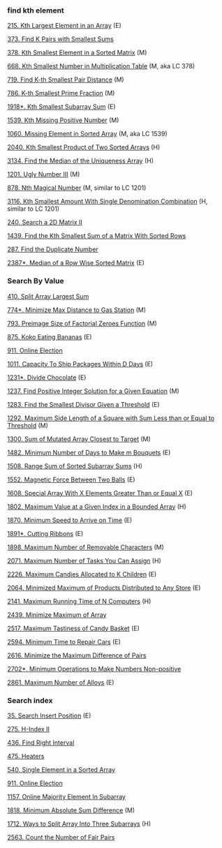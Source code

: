 
### find kth element

[215. Kth Largest Element in an Array](https://github.com/tatadyj/leetcode/tree/main/215.kth-largest-element-in-an-array) (E)

[373. Find K Pairs with Smallest Sums](https://github.com/tatadyj/leetcode/tree/main/287.find-the-duplicate-number)

[378. Kth Smallest Element in a Sorted Matrix](https://github.com/tatadyj/leetcode/tree/main/378.kth-smallest-element-in-a-sorted-matrix) (M)

[668. Kth Smallest Number in Multiplication Table](https://github.com/tatadyj/leetcode/tree/main/668.kth-smallest-number-in-multiplication-table) (M, aka LC 378)

[719. Find K-th Smallest Pair Distance](https://github.com/tatadyj/leetcode/tree/main/719.find-k-th-smallest-pair-distance) (M)

[786. K-th Smallest Prime Fraction](https://github.com/tatadyj/leetcode/tree/main/786.k-th-smallest-prime-fraction) (M)

[1918*. Kth Smallest Subarray Sum](https://github.com/tatadyj/leetcode/tree/main/1918.kth-smallest-subarray-sum) (E)

[1539. Kth Missing Positive Number](https://github.com/tatadyj/leetcode/tree/main/1539.kth-missing-positive-number) (M)

[1060. Missing Element in Sorted Array](https://github.com/tatadyj/leetcode/tree/main/1060.missing-element-in-sorted-array) (M, aka LC 1539)

[2040. Kth Smallest Product of Two Sorted Arrays](https://github.com/tatadyj/leetcode/tree/main/2040.kth-smallest-product-of-two-sorted-arrays) (H)

[3134. Find the Median of the Uniqueness Array](https://github.com/tatadyj/leetcode/tree/main/3134.find-the-median-of-the-uniqueness-array) (H)

[1201. Ugly Number III](https://github.com/tatadyj/leetcode/tree/main/1201.ugly-number-iii) (M)

[878. Nth Magical Number](https://github.com/tatadyj/leetcode/tree/main/878.nth-magical-number) (M, similar to LC 1201)

[3116. Kth Smallest Amount With Single Denomination Combination](https://github.com/tatadyj/leetcode/tree/main/3116.kth-smallest-amount-with-single-denomination-combination) (H, similar to LC 1201)

[240. Search a 2D Matrix II](https://github.com/tatadyj/leetcode/tree/main/240.search-a-2-d-matrix-ii)

[1439. Find the Kth Smallest Sum of a Matrix With Sorted Rows](https://github.com/tatadyj/leetcode/tree/main/1439.find-the-kth-smallest-sum-of-a-matrix-with-sorted-rows)

[287. Find the Duplicate Number]()

[2387*. Median of a Row Wise Sorted Matrix](https://github.com/tatadyj/leetcode/tree/main/2387.median-of-a-row-wise-sorted-matrix) (E)







### Search By Value

[410. Split Array Largest Sum](https://github.com/tatadyj/leetcode/tree/main/410.split-array-largest-sum)

[774*. Minimize Max Distance to Gas Station](https://github.com/tatadyj/leetcode/tree/main/774.minimize-max-distance-to-gas-station) (M)

[793. Preimage Size of Factorial Zeroes Function](https://github.com/tatadyj/leetcode/tree/main/793.preimage-size-of-factorial-zeroes-function) (M)

[875. Koko Eating Bananas](https://github.com/tatadyj/leetcode/tree/main/875.koko-eating-bananas) (E)

[911. Online Election](https://github.com/tatadyj/leetcode/tree/main/911.online-election)

[1011. Capacity To Ship Packages Within D Days](https://github.com/tatadyj/leetcode/tree/main/1011.capacity-to-ship-packages-within-d-days) (E)

[1231*. Divide Chocolate](https://github.com/tatadyj/leetcode/tree/main/1231.divide-chocolate) (E)

[1237. Find Positive Integer Solution for a Given Equation](https://github.com/tatadyj/leetcode/tree/main/1237.find-positive-integer-solution-for-a-given-equation) (M)

[1283. Find the Smallest Divisor Given a Threshold](https://github.com/tatadyj/leetcode/tree/main/1283.find-the-smallest-divisor-given-a-threshold) (E)

[1292. Maximum Side Length of a Square with Sum Less than or Equal to Threshold](https://github.com/tatadyj/leetcode/tree/main/1292.maximum-side-length-of-a-square-with-sum-less-than-or-equal-to-threshold) (M)

[1300. Sum of Mutated Array Closest to Target](https://github.com/tatadyj/leetcode/tree/main/1300.sum-of-mutated-array-closest-to-target) (M)

[1482. Minimum Number of Days to Make m Bouquets](https://github.com/tatadyj/leetcode/tree/main/1482.minimum-number-of-days-to-make-m-bouquets) (E)

[1508. Range Sum of Sorted Subarray Sums](https://github.com/tatadyj/leetcode/tree/main/1508.range-sum-of-sorted-subarray-sums) (H)

[1552. Magnetic Force Between Two Balls](https://github.com/tatadyj/leetcode/tree/main/1552.magnetic-force-between-two-balls) (E)

[1608. Special Array With X Elements Greater Than or Equal X](https://github.com/tatadyj/leetcode/tree/main/1608.special-array-with-x-elements-greater-than-or-equal-x) (E)

[1802. Maximum Value at a Given Index in a Bounded Array](https://github.com/tatadyj/leetcode/tree/main/1802.maximum-value-at-a-given-index-in-a-bounded-array) (H)

[1870. Minimum Speed to Arrive on Time](https://github.com/tatadyj/leetcode/tree/main/1870.minimum-speed-to-arrive-on-time) (E)

[1891*. Cutting Ribbons](https://github.com/tatadyj/leetcode/tree/main/1891.cutting-ribbons) (E)

[1898. Maximum Number of Removable Characters](https://github.com/tatadyj/leetcode/tree/main/1898.maximum-number-of-removable-characters) (M)

[2071. Maximum Number of Tasks You Can Assign](https://github.com/tatadyj/leetcode/tree/main/2071.maximum-number-of-tasks-you-can-assign) (H)

[2226. Maximum Candies Allocated to K Children](https://github.com/tatadyj/leetcode/tree/main/2226.maximum-candies-allocated-to-k-children) (E)

[2064. Minimized Maximum of Products Distributed to Any Store](https://github.com/tatadyj/leetcode/tree/main/2064.minimized-maximum-of-products-distributed-to-any-store) (E)

[2141. Maximum Running Time of N Computers](https://github.com/tatadyj/leetcode/tree/main/2141.maximum-running-time-of-n-computers) (H)

[2439. Minimize Maximum of Array](https://github.com/tatadyj/leetcode/tree/main/2439.minimize-maximum-of-array)

[2517. Maximum Tastiness of Candy Basket](https://github.com/tatadyj/leetcode/tree/main/2517.maximum-tastiness-of-candy-basket) (E)

[2594. Minimum Time to Repair Cars]() (E)

[2616. Minimize the Maximum Difference of Pairs](https://github.com/tatadyj/leetcode/tree/main/2616.minimize-the-maximum-difference-of-pairs)

[2702*. Minimum Operations to Make Numbers Non-positive](https://github.com/tatadyj/leetcode/tree/main/2702.minimum-operations-to-make-numbers-non-positive) 

[2861. Maximum Number of Alloys]() (E)

### Search index 

[35. Search Insert Position](https://github.com/tatadyj/leetcode/tree/main/35.search-insert-position) (E)

[275. H-Index II](https://github.com/tatadyj/leetcode/tree/main/275.h-index-ii)

[436. Find Right Interval](https://github.com/tatadyj/leetcode/tree/main/436.find-right-interval) 

[475. Heaters](https://github.com/tatadyj/leetcode/tree/main/475.heaters) 

[540. Single Element in a Sorted Array](https://github.com/tatadyj/leetcode/tree/main/540.single-element-in-a-sorted-array)

[911. Online Election](https://github.com/tatadyj/leetcode/tree/main/911.online-election)

[1157. Online Majority Element In Subarray]()

[1818. Minimum Absolute Sum Difference](https://github.com/tatadyj/leetcode/tree/main/1818.minimum-absolute-sum-difference) (M)

[1712. Ways to Split Array Into Three Subarrays](https://github.com/tatadyj/leetcode/tree/main/1712.ways-to-split-array-into-three-subarrays) (H)

[2563. Count the Number of Fair Pairs](https://github.com/tatadyj/leetcode/tree/main/2563.count-the-number-of-fair-pairs)